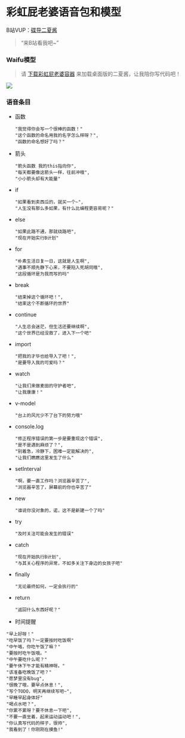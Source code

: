 # 彩虹屁老婆语音包和模型

B站VUP：[碟导二夏酱](https://space.bilibili.com/11879727/)

> “来B站看我吧~”



### Waifu模型

> 请 [下载彩虹屁老婆容器](https://rfw.jnsii.com) 来加载桌面版的二夏酱，让我陪你写代码吧！

![](https://s1.ax1x.com/2020/09/20/woNLkD.gif)



### 语音条目

- 函数

  ~~~~
  "我觉得你会写一个很棒的函数！"
  "这个函数的命名用我的名字怎么样呀？",
  "函数的命名想好了吗？"
  ~~~~

- 箭头

  ~~~~
  "箭头函数 我的this指向你",
  "每天都要像这箭头一样，往前冲哦",
  "小小箭头却有大能量"
  ~~~~

- if

  ~~~~
  "如果看到卖西瓜的，就买一个~",
  "人生没有那么多如果，有什么比编程更容易呢？"
  ~~~~

- else

  ~~~~
  "如果此路不通，那就绕路吧",
  "现在开始实行B计划"
  ~~~~

- for

  ~~~~
  "朴素生活日复一日，这就是人生啊",
  "遇事不顺先静下心来，不要陷入死胡同哦",
  "这段循环是为我而写的吗"
  ~~~~

- break

  ~~~~
  "结束掉这个循环吧！",
  "结束这个不断循环的世界"
  ~~~~

- continue

  ~~~~
  "人生总会迷茫，但生活还要继续啊",
  "这个世界已经没救了，进入下一个吧"
  ~~~~

- import

  ~~~~
  "把我的才华也给导入了吧！",
  "是要导入我的可爱吗？"
  ~~~~

- watch

  ~~~~
  "让我们来做麦田的守护者吧",
  "让我康康！"
  ~~~~

- v-model

  ~~~~
  "台上的风光少不了台下的努力哦"
  ~~~~

- console.log

  ~~~~
  "修正程序错误的第一步是要重现这个错误",
  "是不是遇到麻烦了？",
  "别着急，冷静下，困难一定能解决的",
  "让我们瞧瞧这里发生了什么"
  ~~~~

- setInterval

  ~~~~
  "啊，要一直工作吗？浏览器辛苦了",
  "浏览器辛苦了，屏幕前的你也辛苦了"
  ~~~~

- new

  ~~~~
  "谁说你没对象的，诺，这不是新建一个了吗"
  ~~~~

- try

  ~~~~
  "及时关注可能会发生的错误"
  ~~~~

- catch

  ~~~~
  "现在开始执行B计划",
  "与其关心程序的异常，不如多关注下身边的女孩子吧"
  ~~~~

- finally

  ~~~~
  "无论最终如何，一定会执行的"
  ~~~~

- return

  ~~~~
  "返回什么东西好呢？"
  ~~~~



-  时间提醒

  ~~~~
  "早上好呀！"
  "吃早饭了吗？一定要按时吃饭啊"
  "中午咯，你吃午饭了嘛？"
  "要按时吃午饭哦。"
  "中午要吃什么呢？"
  "要午休下午才能有精神呀。"
  "该准备吃晚饭了吧？"
  "愿梦里没有bug",
  "很晚了哦，要早点休息！",
  "写个TODO，明天再继续写吧~",
  "早睡早起身体好"
  "喝点水吧？",
  "你累不累呀？要不休息一下吧",
  "不要一直坐着，起来运动运动吧！",
  "你认真写代码的样子，很帅",
  "我看到了！你刚刚在摸鱼!"
  ~~~~







